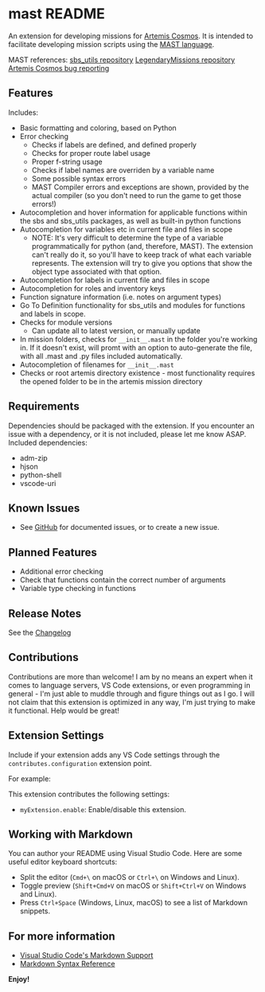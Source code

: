 # mast README

An extension for developing missions for [Artemis Cosmos](https://www.artemisspaceshipbridge.com/#/).
It is intended to facilitate developing mission scripts using the [MAST language](https://artemis-sbs.github.io/sbs_utils/mast/).

MAST references:
[sbs_utils repository](https://github.com/artemis-sbs/sbs_utils)
[LegendaryMissions repository](https://github.com/artemis-sbs/LegendaryMissions)
[Artemis Cosmos bug reporting](https://github.com/artemis-sbs/LegendaryMissions/issues)

## Features

Includes:
* Basic formatting and coloring, based on Python
* Error checking
	* Checks if labels are defined, and defined properly
	* Checks for proper route label usage
	* Proper f-string usage
	* Checks if label names are overriden by a variable name
	* Some possible syntax errors
	* MAST Compiler errors and exceptions are shown, provided by the actual compiler (so you don't need to run the game to get those errors!)
* Autocompletion and hover information for applicable functions within the sbs and sbs_utils packages, as well as built-in python functions
* Autocompletion for variables etc in current file and files in scope
	- NOTE: It's very difficult to determine the type of a variable programmatically for python (and, therefore, MAST). The extension can't really do it, so you'll have to keep track of what each variable represents.
	The extension will try to give you options that show the object type associated with that option.
* Autocompletion for labels in current file and files in scope
* Autocompletion for roles and inventory keys
* Function signature information (i.e. notes on argument types)
* Go To Definition functionality for sbs_utils and modules for functions and labels in scope.
* Checks for module versions
	* Can update all to latest version, or manually update
* In mission folders, checks for `__init__.mast` in the folder you're working in. If it doesn't exist, will promt with an option to auto-generate the file, with all .mast and .py files included automatically.
* Autocompletion of filenames for `__init__.mast`
* Checks or root artemis directory existence - most functionality requires the opened folder to be in the artemis mission directory

## Requirements

Dependencies should be packaged with the extension. If you encounter an issue with a dependency, or it is not included, please let me know ASAP.
Included dependencies:
* adm-zip
* hjson
* python-shell
* vscode-uri

## Known Issues

* See [GitHub](https://github.com/astrolamb-gaming/VS-Code-MAST-Extension/issues) for documented issues, or to create a new issue.

## Planned Features

* Additional error checking
* Check that functions contain the correct number of arguments
* Variable type checking in functions

## Release Notes

See the [Changelog](https://marketplace.visualstudio.com/items/astrolamb.mast/changelog)

## Contributions

Contributions are more than welcome! I am by no means an expert when it comes to language servers, VS Code extensions, or even programming in general - I'm just able to muddle through and figure things out as I go. I will not claim that this extension is optimized in any way, I'm just trying to make it functional. Help would be great!

## Extension Settings

Include if your extension adds any VS Code settings through the `contributes.configuration` extension point.

For example:

This extension contributes the following settings:

* `myExtension.enable`: Enable/disable this extension.

## Working with Markdown

You can author your README using Visual Studio Code. Here are some useful editor keyboard shortcuts:

* Split the editor (`Cmd+\` on macOS or `Ctrl+\` on Windows and Linux).
* Toggle preview (`Shift+Cmd+V` on macOS or `Shift+Ctrl+V` on Windows and Linux).
* Press `Ctrl+Space` (Windows, Linux, macOS) to see a list of Markdown snippets.

## For more information

* [Visual Studio Code's Markdown Support](http://code.visualstudio.com/docs/languages/markdown)
* [Markdown Syntax Reference](https://help.github.com/articles/markdown-basics/)

**Enjoy!**
